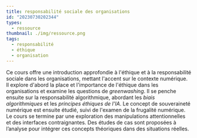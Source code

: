 ```yaml
---
title: responsabilité sociale des organisations
id: "20230730202344"
types:
  - ressource
thumbnail: ./img/ressource.png
tags:
  - responsabilité
  - éthique
  - organisation
---
```


Ce cours offre une introduction approfondie à l'éthique et à la responsabilité sociale dans les organisations, mettant l'accent sur le contexte numérique. Il explore d'abord la place et l'importance de l'éthique dans les organisations et examine les questions de *greenwashing*. Il se penche ensuite sur la responsabilité algorithmique, abordant les *biais algorithmiques* et les *principes éthiques de l'IA*. Le concept de souveraineté numérique est ensuite étudié, suivi de l'examen de la frugalité numérique. Le cours se termine par une exploration des manipulations attentionnelles et des interfaces contraignantes. Des études de cas sont proposées à l’analyse pour intégrer ces concepts théoriques dans des situations réelles.

